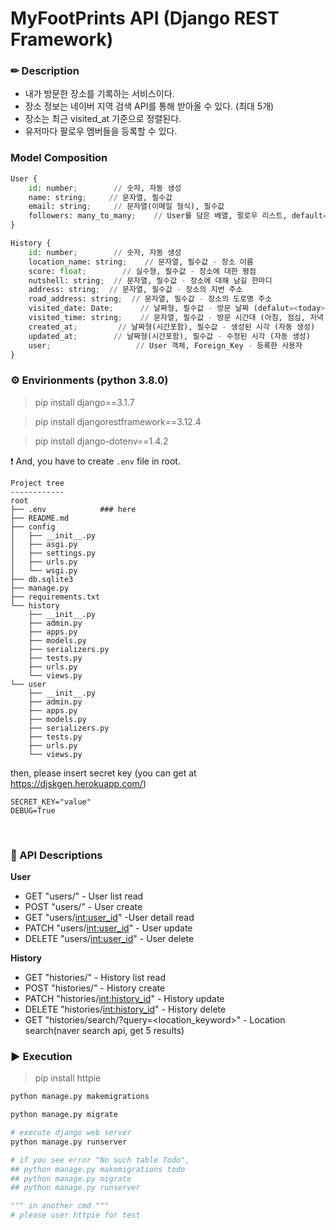 # MyFootPrints API (Django REST Framework)

### ✏ Description

- 내가 방문한 장소를 기록하는 서비스이다.
- 장소 정보는 네이버 지역 검색 API를 통해 받아올 수 있다. (최대 5개)
- 장소는 최근 visited_at 기준으로 정렬된다.
- 유저마다 팔로우 멤버들을 등록할 수 있다.

### Model Composition

```python
User {
	id: number;        // 숫자, 자동 생성
	name: string;     // 문자열, 필수값
	email: string;     // 문자열(이메일 형식), 필수값
	followers: many_to_many;    // User를 담은 배열, 팔로우 리스트, default=[]
}

History {
    id: number;        // 숫자, 자동 생성
    location_name: string;    // 문자열, 필수값 - 장소 이름
    score: float;        // 실수형, 필수값 - 장소에 대한 평점
    nutshell: string;  // 문자열, 필수값 - 장소에 대해 남길 한마디
    address: string;  // 문자열, 필수값 - 장소의 지번 주소
    road_address: string;  // 문자열, 필수값 - 장소의 도로명 주소
    visited_date: Date;      // 날짜형, 필수값 - 방문 날짜 (defalut=<today>)
    visited_time: string;    // 문자열, 필수값 - 방문 시간대 (아침, 점심, 저녁 중 택1) (default="dinner")
    created_at;         // 날짜형(시간포함), 필수값 - 생성된 시각 (자동 생성)
    updated_at;        // 날짜형(시간포함), 필수값 - 수정된 시각 (자동 생성)
    user;                   // User 객체, Foreign_Key - 등록한 사용자
}
```

### ⚙ Envirionments (python 3.8.0)

> pip install django==3.1.7

> pip install djangorestframework==3.12.4

> pip install django-dotenv==1.4.2

❗ And, you have to create `.env` file in root.

```
Project tree
------------
root
├── .env            ### here
├── README.md
├── config
│   ├── __init__.py
│   ├── asgi.py
│   ├── settings.py
│   ├── urls.py
│   └── wsgi.py
├── db.sqlite3
├── manage.py
├── requirements.txt
└── history
    ├── __init__.py
    ├── admin.py
    ├── apps.py
    ├── models.py
    ├── serializers.py
    ├── tests.py
    ├── urls.py
    └── views.py
└── user
    ├── __init__.py
    ├── admin.py
    ├── apps.py
    ├── models.py
    ├── serializers.py
    ├── tests.py
    ├── urls.py
    └── views.py
```

then, please insert secret key (you can get at https://djskgen.herokuapp.com/)

```
SECRET_KEY="value"
DEBUG=True
```

<br>

### 📃 API Descriptions

<b>User</b>

- GET "users/" - User list read
- POST "users/" - User create
- GET "users/<int:user_id>" -User detail read
- PATCH "users/<int:user_id>" - User update
- DELETE "users/<int:user_id>" - User delete

<b>History</b>

- GET "histories/" - History list read
- POST "histories/" - History create
- PATCH "histories/<int:history_id>" - History update
- DELETE "histories/<int:history_id>" - History delete
- GET "histories/search/?query=<location_keyword>" - Location search(naver search api, get 5 results)
  <br>

### ▶ Execution

> pip install httpie

```python
python manage.py makemigrations

python manage.py migrate

# execute django web server
python manage.py runserver

# if you see error "No such table Todo",
## python manage.py makemigrations todo
## python manage.py migrate
## python manage.py runserver

""" in another cmd """
# please user httpie for test

```

<br>
